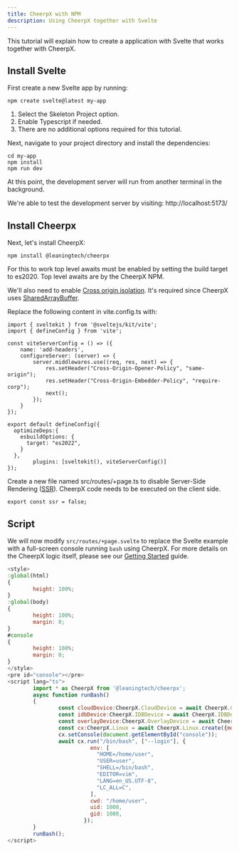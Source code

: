 ```yaml
---
title: CheerpX with NPM
description: Using CheerpX together with Svelte
---
```


This tutorial will explain how to create a application with Svelte that works together with CheerpX.

## Install Svelte

First create a new Svelte app by running:

```
npm create svelte@latest my-app
```

1. Select the Skeleton Project option.
2. Enable Typescript if needed.
3. There are no additional options required for this tutorial.

Next, navigate to your project directory and install the dependencies:

```
cd my-app
npm install
npm run dev
```

At this point, the development server will run from another terminal in the background.

We're able to test the development server by visiting: http://localhost:5173/

## Install Cheerpx

Next, let's install CheerpX:

```
npm install @leaningtech/cheerpx
```

For this to work top level awaits must be enabled by setting the build target to es2020. Top level awaits are by the CheerpX NPM.

We'll also need to enable [Cross origin isolation]. It's required since CheerpX uses [SharedArrayBuffer].

Replace the following content in vite.config.ts with:

```
import { sveltekit } from '@sveltejs/kit/vite';
import { defineConfig } from 'vite';

const viteServerConfig = () => ({
    name: 'add-headers',
    configureServer: (server) => {
        server.middlewares.use((req, res, next) => {
            res.setHeader("Cross-Origin-Opener-Policy", "same-origin");
            res.setHeader("Cross-Origin-Embedder-Policy", "require-corp");
            next();
        });
    }
});

export default defineConfig({
  optimizeDeps:{
    esbuildOptions: {
      target: "es2022",
    }
  },
        plugins: [sveltekit(), viteServerConfig()]
});
```

Create a new file named src/routes/+page.ts to disable Server-Side Rendering ([SSR]). CheerpX code needs to be executed on the client side.

```
export const ssr = false;
```

## Script

We will now modify `src/routes/+page.svelte` to replace the Svelte example with a full-screen console running `bash` using CheerpX. For more details on the CheerpX logic itself, please see our [Getting Started] guide.

```js
<style>
:global(html)
{
        height: 100%;
}
:global(body)
{
        height: 100%;
        margin: 0;
}
#console
{
        height: 100%;
        margin: 0;
}
</style>
<pre id="console"></pre>
<script lang="ts">
        import * as CheerpX from '@leaningtech/cheerpx';
        async function runBash()
        {
                const cloudDevice:CheerpX.CloudDevice = await CheerpX.CloudDevice.create("wss://disks.webvm.io/debian_large_20230522_5044875331.ext2");
                const idbDevice:CheerpX.IDBDevice = await CheerpX.IDBDevice.create("block1");
                const overlayDevice:CheerpX.OverlayDevice = await CheerpX.OverlayDevice.create(cloudDevice, idbDevice);
                const cx:CheerpX.Linux = await CheerpX.Linux.create({mounts:[{ type: "ext2", path: "/", dev: overlayDevice }]});
                cx.setConsole(document.getElementById("console"));
                await cx.run("/bin/bash", ["--login"], {
                          env: [
                            "HOME=/home/user",
                            "USER=user",
                            "SHELL=/bin/bash",
                            "EDITOR=vim",
                            "LANG=en_US.UTF-8",
                            "LC_ALL=C",
                          ],
                          cwd: "/home/user",
                          uid: 1000,
                          gid: 1000,
                        });
        }
        runBash();
</script>
```

[SSR]: https://en.wikipedia.org/wiki/Server-side_scripting#Server-side_rendering
[instructions]: https://github.com/leaningtech/labs/blob/main/sites/cheerpx/src/content/docs/10-getting-started/index.md
[SharedArrayBuffer]: https://developer.mozilla.org/en-US/docs/Web/JavaScript/Reference/Global_Objects/SharedArrayBuffer
[Cross origin isolation]: https://blog.stackblitz.com/posts/cross-browser-with-coop-coep/
[Getting Started]: https://github.com/leaningtech/labs/blob/main/sites/cheerpx/src/content/docs/10-getting-started/index.md
